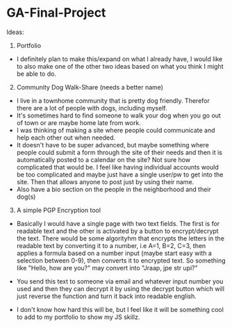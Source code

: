 # GA-Final-Project

Ideas:

1.  Portfolio
  - I definitely plan to make this/expand on what I already have, I would like to also make one of the other two ideas based on what you think I might be able to do.

2.  Community Dog Walk-Share (needs a better name)
  - I live in a townhome community that is pretty dog friendly.  Therefor there are a lot of people with dogs, including myself.
  - It's sometimes hard to find someone to walk your dog when you go out of town or are maybe home late from work.
  - I was thinking of making a site where people could communicate and help each other out when needed.
  - It doesn't have to be super advanced, but maybe something where people could submit a form through the site of their needs and then it is automatically posted to a calendar on the site?  Not sure how complicated that would be.  I feel like having individual accounts would be too complicated and maybe just have a single user/pw to get into the site.  Then that allows anyone to post just by using their name.
  - Also have a bio section on the people in the neighborhood and their dog(s)

3.  A simple PGP Encryption tool
  - Basically I would have a single page with two text fields.  The first is for readable text and the other is activated by a button to encrypt/decrypt the text.  There would be some algorityhm that encrypts the letters in the readable text by converting it to a number, i.e A=1, B=2, C=3, then applies a formula based on a number input (maybe start easy with a selection between 0-9), then converts it to encrypted text.  So something like "Hello, how are you?" may convert into "Jraap, jpe str upi?"  

  - You send this text to someone via email and whatever input number you used and then they can decrypt it by using the decrypt button which will just reverse the function and turn it back into readable english.  

  - I don't know how hard this will be, but I feel like it will be something cool to add to my portfolio to show my JS skillz.